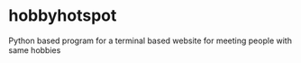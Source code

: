 # hobbyhotspot
Python based program for a terminal based website for meeting people with same hobbies
